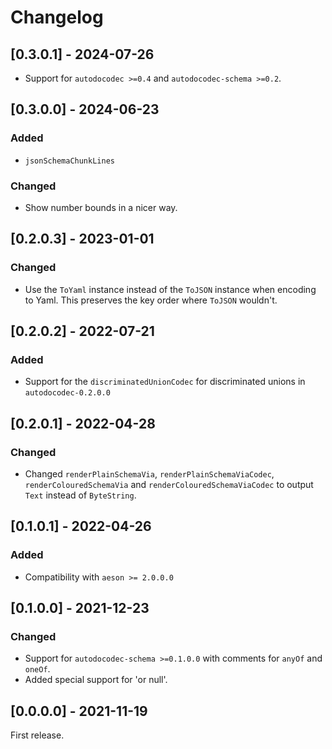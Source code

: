 # Changelog

## [0.3.0.1] - 2024-07-26


* Support for `autodocodec >=0.4` and `autodocodec-schema >=0.2`.

## [0.3.0.0] - 2024-06-23

### Added

* `jsonSchemaChunkLines`

### Changed

* Show number bounds in a nicer way.

## [0.2.0.3] - 2023-01-01

### Changed

* Use the `ToYaml` instance instead of the `ToJSON` instance when encoding to Yaml.
  This preserves the key order where `ToJSON` wouldn't.

## [0.2.0.2] - 2022-07-21

### Added

* Support for the `discriminatedUnionCodec` for discriminated unions in `autodocodec-0.2.0.0`

## [0.2.0.1] - 2022-04-28

### Changed

* Changed `renderPlainSchemaVia`, `renderPlainSchemaViaCodec`, `renderColouredSchemaVia` and `renderColouredSchemaViaCodec` to output `Text` instead of `ByteString`.

## [0.1.0.1] - 2022-04-26

### Added

* Compatibility with `aeson >= 2.0.0.0`

## [0.1.0.0] - 2021-12-23

### Changed

* Support for `autodocodec-schema >=0.1.0.0` with comments for `anyOf` and `oneOf`.
* Added special support for 'or null'.

## [0.0.0.0] - 2021-11-19

First release.
